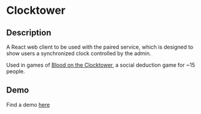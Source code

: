 # Clocktower

## Description
A React web client to be used with the paired service, which is designed to show users a synchronized clock controlled by the admin.

Used in games of [Blood on the Clocktower](https://boardgamegeek.com/boardgame/240980/blood-clocktower), a social deduction game for ~15 people.

## Demo
Find a demo [here](https://drewcolgin.com/clocktower/#/admin)
